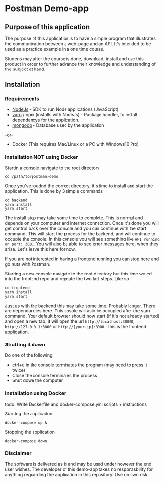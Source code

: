 # Postman Demo-app

## Purpose of this application
The purpose of this application is to have a simple program that illustrates the communication between a web-page and an API. It's intended to be used as a practice example in a one time course. 

Studens may after the course is done, download, install and use this product in order to further advance their knowledge and understanding of the subject at hand. 

## Installation
### Requirements
- [NodeJs](https://nodejs.org/en/download/) - SDK to run Node applications (JavaScript)
- [yarn](https://classic.yarnpkg.com/en/docs/install/#windows-stable) / npm (installs with NodeJs) - Package handler, to install dependancys for the application.
- [mongodb](https://docs.mongodb.com/manual/administration/install-community/) - Database used by the application

-or-
- Docker (This requires Mac/Linux or a PC with Windows10 Pro)

### Installation NOT using Docker
Startin a console navigate to the root directory 
```
cd /path/to/postman-demo
```
 Once you've foudnd the correct directory, it's time to install and start the application. This is done by 3 simple commands

```
cd backend
yarn install
yarn start
```
The install step may take some time to complete. This is normal and depends on your computer and internet connection. Once it's done you will get control back over the console and you can continue with the start command. This will start the process for the backend, and will continue to occupie the console.
In this console you will see something like `API running on port: 3081`. You will also be able to see error messages here, when they arise. Let's leave this here for now.

If you are not interested in having a frontend running you can stop here and go nuts with Postman.

Starting a new console navigate to the root directory but this time we cd into the frontend repo and repeate the two last steps. Like so.

```
cd frontend
yarn install
yarn start
```

Just as with the backend this may take some time. Probably longer. There are dependancies here. This cosole will aslo be occupied after the start command. Your default browser should now start (if it's not already started) and open a new tab. it will open the url `http://localhost:30000`, `http://127.0.0.1:3000` or `http://[your-ip]:3000`. This is the frontend application.
### Shutting it down
Do one of the following
- ctrl+c in the console terminates the program (may need to press it twice)
- Close the console terminates the process
- Shut down the computer

### Installation using Docker
todo: Write Dockerfile and docker-compose.yml scripts + instructions

Starting the application
```
docker-compose up &
```

Stopping the application
```
docker-compose down
```

### Disclaimer
The software is delivered as is and may be used under however the end user wishes. The developer of this demo-app takes no responasbility for anything reguarding the application in this repository. Use on own risk.